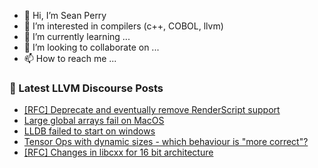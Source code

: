 - 👋 Hi, I’m Sean Perry
- 👀 I’m interested in compilers (c++, COBOL, llvm)
- 🌱 I’m currently learning ...
- 💞️ I’m looking to collaborate on ...
- 📫 How to reach me ...

<!---
s66perry/s66perry is a ✨ special ✨ repository because its `README.md` (this file) appears on your GitHub profile.
You can click the Preview link to take a look at your changes.
--->
### 📕 Latest LLVM Discourse Posts

<!-- DISCOURSE-LLVM:START -->
- [[RFC] Deprecate and eventually remove RenderScript support](https://discourse.llvm.org/t/rfc-deprecate-and-eventually-remove-renderscript-support/81284#post_8)
- [Large global arrays fail on MacOS](https://discourse.llvm.org/t/large-global-arrays-fail-on-macos/82587#post_3)
- [LLDB failed to start on windows](https://discourse.llvm.org/t/lldb-failed-to-start-on-windows/82594#post_5)
- [Tensor Ops with dynamic sizes - which behaviour is &quot;more correct&quot;?](https://discourse.llvm.org/t/tensor-ops-with-dynamic-sizes-which-behaviour-is-more-correct/82612#post_5)
- [[RFC] Changes in libcxx for 16 bit architecture](https://discourse.llvm.org/t/rfc-changes-in-libcxx-for-16-bit-architecture/82619#post_1)
<!-- DISCOURSE-LLVM:END -->
